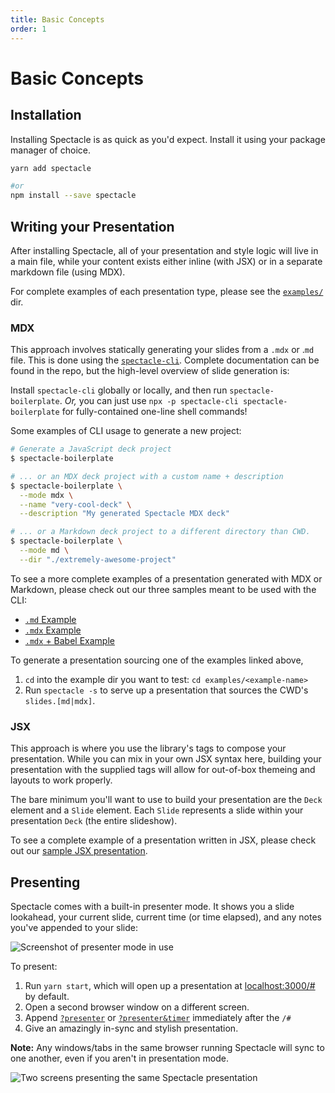 ```yaml
---
title: Basic Concepts
order: 1
---
```


<a name="basic-concepts"></a>

# Basic Concepts

<a name="installation"></a>

## Installation

Installing Spectacle is as quick as you'd expect. Install it using your package manager of choice.

```sh
yarn add spectacle

#or
npm install --save spectacle
```

<a name="development"></a>

## Writing your Presentation

After installing Spectacle, all of your presentation and style logic will live in a main file, while your content exists either inline (with JSX) or in a separate markdown file (using MDX).

For complete examples of each presentation type, please see the [`examples/`](../../examples/README.md) dir.

<a name="mdx"></a>

### MDX

This approach involves statically generating your slides from a `.mdx` or .`md` file. This is done using the [`spectacle-cli`](https://github.com/FormidableLabs/spectacle-cli). Complete documentation can be found in the repo, but the high-level overview of slide generation is:

Install `spectacle-cli` globally or locally, and then run `spectacle-boilerplate`. _Or,_ you can just use `npx -p spectacle-cli spectacle-boilerplate` for fully-contained one-line shell commands!

Some examples of CLI usage to generate a new project:

```sh
# Generate a JavaScript deck project
$ spectacle-boilerplate

# ... or an MDX deck project with a custom name + description
$ spectacle-boilerplate \
  --mode mdx \
  --name "very-cool-deck" \
  --description "My generated Spectacle MDX deck"

# ... or a Markdown deck project to a different directory than CWD.
$ spectacle-boilerplate \
  --mode md \
  --dir "./extremely-awesome-project"
```

To see a more complete examples of a presentation generated with MDX or Markdown, please check out our three samples meant to be used with the CLI:

- [`.md` Example](../../examples/md)
- [`.mdx` Example](../../examples/mdx)
- [`.mdx` + Babel Example](../../examples/mdx-babel)

To generate a presentation sourcing one of the examples linked above,

1. `cd` into the example dir you want to test: `cd examples/<example-name>`
2. Run `spectacle -s` to serve up a presentation that sources the CWD's `slides.[md|mdx]`.

<a name="jsx"></a>

### JSX

This approach is where you use the library's tags to compose your presentation. While you can mix in your own JSX syntax here, building your presentation with the supplied tags will allow for out-of-box themeing and layouts to work properly.

The bare minimum you'll want to use to build your presentation are the `Deck` element and a `Slide` element. Each `Slide` represents a slide within your presentation `Deck` (the entire slideshow).

To see a complete example of a presentation written in JSX, please check out our [sample JSX presentation](../../examples/js/index.js).

<a name="presenting"></a>

## Presenting

Spectacle comes with a built-in presenter mode. It shows you a slide lookahead, your current slide, current time (or time elapsed), and any notes you've appended to your slide:

![Screenshot of presenter mode in use](TODO)

To present:

1. Run `yarn start`, which will open up a presentation at [localhost:3000/#](http://localhost:3000/#) by default.
2. Open a second browser window on a different screen.
3. Append [`?presenter`](http://localhost:3000/#/0?presenter) or [`?presenter&timer`](http://localhost:3000/#/0?presenter&timer) immediately after the `/#`
4. Give an amazingly in-sync and stylish presentation.

**Note:** Any windows/tabs in the same browser running Spectacle will sync to one another, even if you aren't in presentation mode.

![Two screens presenting the same Spectacle presentation](TODO)
